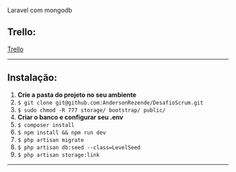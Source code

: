 Laravel com mongodb

## Trello:
[Trello](https://trello.com/b/Vt3Gl7tx/desafio-scrum)

----------

## Instalação:
1. **Crie a pasta do projeto no seu ambiente**
2. `$ git clone git@github.com:AndersonRezende/DesafioScrum.git`
3. `$ sudo chmod -R 777 storage/ bootstrap/ public/`
4. **Criar o banco e configurar seu .env**
5. `$ composer install`
6. `$ npm install && npm run dev`
7. `$ php artisan migrate`
7. `$ php artisan db:seed --class=LevelSeed`
8. `$ php artisan storage:link`

----------
